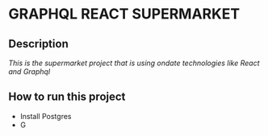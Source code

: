# GRAPHQL REACT SUPERMARKET
## Description
_This is the supermarket project that is using ondate technologies like React and Graphql_

## How to run this project
* Install Postgres
* G

